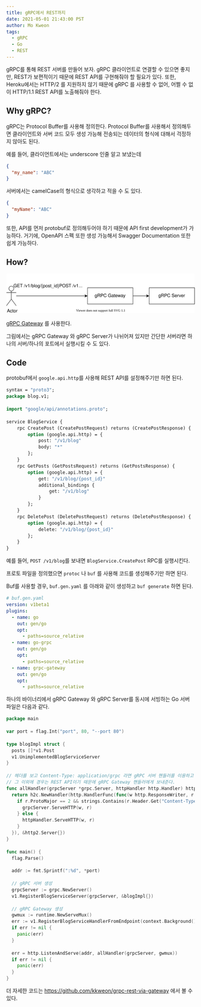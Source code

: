 ```yaml
---
title: gRPC에서 REST까지
date: 2021-05-01 21:43:00 PST
author: Mo Kweon
tags:
  - gRPC
  - Go
  - REST
---
```


gRPC를 통해 REST 서버를 만들어 보자. gRPC 클라이언트로 연결할 수 있으면 좋지만, REST가 보편적이기 때문에 REST API를 구현해줘야 할 필요가 있다. 또한, Heroku에서는 HTTP/2 를 지원하지 않기 때문에 gRPC 를 사용할 수 없어, 어쩔 수 없이 HTTP/1.1 REST API를 노출해줘야 한다.

## Why gRPC?

gRPC는 Protocol Buffer를 사용해 정의한다. Protocol Buffer를 사용해서 정의해두면 클라이언트와 서버 코드 모두 생성 가능해 전송되는 데이터의 형식에 대해서 걱정하지 않아도 된다.

예를 들어, 클라이언트에서는 underscore 인줄 알고 보냈는데

```json
{
  "my_name": "ABC"
}
```

서버에서는 camelCase의 형식으로 생각하고 적을 수 도 있다.

```json
{
  "myName": "ABC"
}
```

또한, API를 먼저 protobuf로 정의해두어야 하기 때문에 API first development가 가능하다.
거기에, OpenAPI 스펙 또한 생성 가능해서 Swagger Documentation 또한 쉽게 가능하다.

## How?

![Overview](./how-to-REST-from-gRPC/overview.svg)

[gRPC Gateway](https://github.com/grpc-ecosystem/grpc-gateway) 를 사용한다.

그림에서는 gRPC Gateway 와 gRPC Server가 나뉘어져 있지만 간단한 서버라면 하나의 서버/하나의 포트에서 실행시킬 수 도 있다.

## Code

protobuf에서 `google.api.http`를 사용해 REST API를 설정해주기만 하면 된다.

```protobuf
syntax = "proto3";
package blog.v1;

import "google/api/annotations.proto";

service BlogService {
    rpc CreatePost (CreatePostRequest) returns (CreatePostResponse) {
        option (google.api.http) = {
            post: "/v1/blog"
            body: "*"
        };
    }
    rpc GetPosts (GetPostsRequest) returns (GetPostsResponse) {
        option (google.api.http) = {
            get: "/v1/blog/{post_id}"
            additional_bindings {
                get: "/v1/blog"
            }
        };
    }
    rpc DeletePost (DeletePostRequest) returns (DeletePostResponse) {
        option (google.api.http) = {
            delete: "/v1/blog/{post_id}"
        };
    }
}
```

예를 들어, `POST /v1/blog`를 보내면 `BlogService.CreatePost` RPC를 실행시킨다.

프로토 파일을 정의했으면 `protoc` 나 `buf` 를 사용해 코드를 생성해주기만 하면 된다.

Buf를 사용할 경우, `buf.gen.yaml` 를 아래와 같이 생성하고 `buf generate` 하면 된다.

```yaml
# buf.gen.yaml
version: v1beta1
plugins:
  - name: go
    out: gen/go
    opt:
      - paths=source_relative
  - name: go-grpc
    out: gen/go
    opt:
      - paths=source_relative
  - name: grpc-gateway
    out: gen/go
    opt:
      - paths=source_relative
```

하나의 바이너리에서 gRPC Gateway 와 gRPC Server를 동시에 서빙하는 Go 서버 파일은 다음과 같다.

```go
package main

var port = flag.Int("port", 80, "--port 80")

type blogImpl struct {
  posts []*v1.Post
  v1.UnimplementedBlogServiceServer
}

// 헤더를 보고 Content-Type: application/grpc 라면 gRPC 서버 핸들러를 이용하고
// 그 이외에 경우는 REST API이기 때문에 gRPC Gateway 핸들러에게 보내준다.
func allHandler(grpcServer *grpc.Server, httpHandler http.Handler) http.Handler {
  return h2c.NewHandler(http.HandlerFunc(func(w http.ResponseWriter, r *http.Request) {
    if r.ProtoMajor == 2 && strings.Contains(r.Header.Get("Content-Type"), "application/grpc") {
      grpcServer.ServeHTTP(w, r)
    } else {
      httpHandler.ServeHTTP(w, r)
    }
  }), &http2.Server{})
}

func main() {
  flag.Parse()

  addr := fmt.Sprintf(":%d", *port)

  // gRPC 서버 생성
  grpcServer := grpc.NewServer()
  v1.RegisterBlogServiceServer(grpcServer, &blogImpl{})

  // gRPC Gateway 생성
  gwmux := runtime.NewServeMux()
  err := v1.RegisterBlogServiceHandlerFromEndpoint(context.Background(), gwmux, addr, []grpc.DialOption{grpc.WithInsecure()})
  if err != nil {
    panic(err)
  }

  err = http.ListenAndServe(addr, allHandler(grpcServer, gwmux))
  if err != nil {
    panic(err)
  }
}
```

더 자세한 코드는 https://github.com/kkweon/grpc-rest-via-gateway 에서 볼 수 있다.
